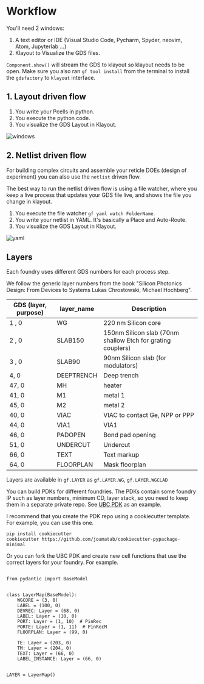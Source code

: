 # Workflow

You'll need 2 windows:

1. A text editor or IDE (Visual Studio Code, Pycharm, Spyder, neovim, Atom, Jupyterlab ...)
2. Klayout to Visualize the GDS files.

`Component.show()` will stream the GDS to klayout so klayout needs to be open.
Make sure you also ran `gf tool install` from the terminal to install the `gdsfactory` to `klayout` interface.


## 1. Layout driven flow

1. You write your Pcells in python.
2. You execute the python code.
3. You visualize the GDS Layout in Klayout.

![windows](https://i.imgur.com/ZHEAotn.png)


## 2. Netlist driven flow

For building complex circuits and assemble your reticle DOEs (design of experiment) you can also use the `netlist` driven flow.

The best way to run the netlist driven flow is using a file watcher, where you keep a live process that updates your GDS file live, and shows the file you change in klayout.


1. You execute the file watcher `gf yaml watch FolderName`.
2. You write your netlist in YAML. It's basically a Place and Auto-Route.
3. You visualize the GDS Layout in Klayout.

![yaml](https://i.imgur.com/h1ABhJ9.png)

## Layers

Each foundry uses different GDS numbers for each process step.

We follow the generic layer numbers from the book "Silicon Photonics Design: From Devices to Systems Lukas Chrostowski, Michael Hochberg".

| GDS (layer, purpose) | layer_name | Description                                                 |
| -------------------- | ---------- | ----------------------------------------------------------- |
| 1 , 0                | WG         | 220 nm Silicon core                                         |
| 2 , 0                | SLAB150    | 150nm Silicon slab (70nm shallow Etch for grating couplers) |
| 3 , 0                | SLAB90     | 90nm Silicon slab (for modulators)                          |
| 4, 0                 | DEEPTRENCH | Deep trench                                                 |
| 47, 0                | MH         | heater                                                      |
| 41, 0                | M1         | metal 1                                                     |
| 45, 0                | M2         | metal 2                                                     |
| 40, 0                | VIAC       | VIAC to contact Ge, NPP or PPP                              |
| 44, 0                | VIA1       | VIA1                                                        |
| 46, 0                | PADOPEN    | Bond pad opening                                            |
| 51, 0                | UNDERCUT   | Undercut                                                    |
| 66, 0                | TEXT       | Text markup                                                 |
| 64, 0                | FLOORPLAN  | Mask floorplan                                              |

Layers are available in `gf.LAYER` as `gf.LAYER.WG`, `gf.LAYER.WGCLAD`

You can build PDKs for different foundries. The PDKs contain some foundry IP such as layer numbers, minimum CD, layer stack, so you need to keep them in a separate private repo. See [UBC PDK](https://github.com/gdsfactory/ubc) as an example.

I recommend that you create the PDK repo using a cookiecutter template. For example, you can use this one.

```
pip install cookiecutter
cookiecutter https://github.com/joamatab/cookiecutter-pypackage-minimal
```

Or you can fork the UBC PDK and create new cell functions that use the correct layers for your foundry. For example.

```

from pydantic import BaseModel


class LayerMap(BaseModel):
    WGCORE = (3, 0)
    LABEL = (100, 0)
    DEVREC: Layer = (68, 0)
    LABEL: Layer = (10, 0)
    PORT: Layer = (1, 10)  # PinRec
    PORTE: Layer = (1, 11)  # PinRecM
    FLOORPLAN: Layer = (99, 0)

    TE: Layer = (203, 0)
    TM: Layer = (204, 0)
    TEXT: Layer = (66, 0)
    LABEL_INSTANCE: Layer = (66, 0)


LAYER = LayerMap()

```
